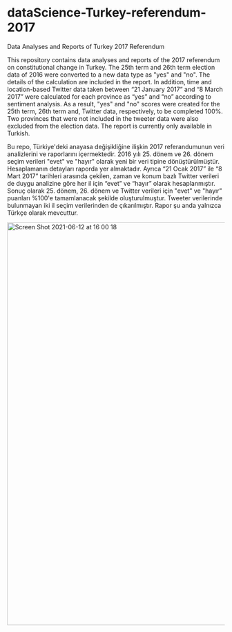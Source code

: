 # dataScience-Turkey-referendum-2017
Data Analyses and Reports of Turkey 2017 Referendum

This repository contains data analyses and reports of the 2017 referendum on constitutional change in Turkey. The 25th term and 26th term election data of 2016 were converted to a new data type as "yes" and "no". The details of the calculation are included in the report. In addition, time and location-based Twitter data taken between “21 January 2017” and “8 March 2017” were calculated for each province as “yes” and “no” according to sentiment analysis. As a result, "yes" and "no" scores were created for the 25th term, 26th term and, Twitter data, respectively, to be completed 100%. Two provinces that were not included in the tweeter data were also excluded from the election data. The report is currently only available in Turkish.

Bu repo, Türkiye'deki anayasa değişikliğine ilişkin 2017 referandumunun veri analizlerini ve raporlarını içermektedir. 2016 yılı 25. dönem ve 26. dönem seçim verileri "evet" ve "hayır" olarak yeni bir veri tipine dönüştürülmüştür. Hesaplamanın detayları raporda yer almaktadır. Ayrıca “21 Ocak 2017” ile “8 Mart 2017” tarihleri arasında çekilen, zaman ve konum bazlı Twitter verileri de duygu analizine göre her il için “evet” ve “hayır” olarak hesaplanmıştır. Sonuç olarak 25. dönem, 26. dönem ve Twitter verileri için "evet" ve "hayır" puanları %100'e tamamlanacak şekilde oluşturulmuştur. Tweeter verilerinde bulunmayan iki il seçim verilerinden de çıkarılmıştır. Rapor şu anda yalnızca Türkçe olarak mevcuttur.

<img width="933" alt="Screen Shot 2021-06-12 at 16 00 18" src="https://user-images.githubusercontent.com/20106869/121776766-5c103b80-cb97-11eb-8411-c3676bb95c98.png">
